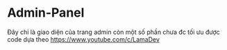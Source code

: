 # Admin-Panel
Đây chỉ là giao diện của trang admin còn một số phần chưa đc tối ưu được code dựa theo https://www.youtube.com/c/LamaDev
